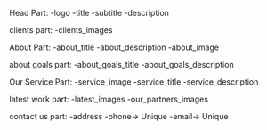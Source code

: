 Head Part:
    -logo
    -title 
    -subtitle
    -description

clients part:
    -clients_images

About Part:
    -about_title
    -about_description
    -about_image 

about goals part:
    -about_goals_title 
    -about_goals_description

Our Service Part:
    -service_image
    -service_title
    -service_description

latest work part:
    -latest_images
    -our_partners_images

contact us part:
    -address
    -phone-> Unique
    -email-> Unique
